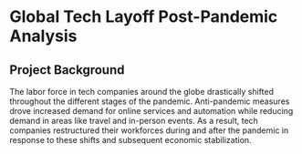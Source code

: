 # Global Tech Layoff Post-Pandemic Analysis

## Project Background

The labor force in tech companies around the globe drastically shifted throughout the different stages of the pandemic. Anti-pandemic measures drove increased demand for online services and automation while reducing demand in areas like travel and in-person events. As a result, tech companies restructured their workforces during and after the pandemic in response to these shifts and subsequent economic stabilization.
